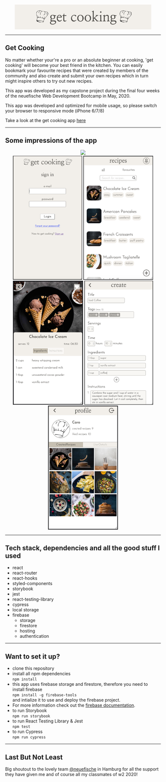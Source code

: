<div align="center">
  <img src="images/../src/images/get_cooking.png"
     height="80px"/>
</div>

---

## Get Cooking

No matter whether your're a pro or an absolute beginner at cooking, 'get cooking' will become your best friend in the kitchen. You can easily bookmark your favourite recipes that were created by members of the community and also create and submit your own recipes which in turn might inspire others to try out new recipes.

This app was developed as my capstone project during the final four weeks of the neuefische Web Development Bootcamp in May, 2020.

This app was developed and optimized for mobile usage, so please switch your browser to responsive mode (iPhone 6/7/8)

Take a look at the get cooking app [here](https://get-cooking.web.app/)

---

## Some impressions of the app

<div align="center">
  <img src="images/../src/images/get-cooking_gif.gif"
     height="400px"/>
</div>
<div align="center">
  <img src="images/../src/images/get-cooking_login.png"
     height="400px"/>
  <img src="images/../src/images/get-cooking_overview.png"
     height="400px"/>
</div>
<div align="center">     
  <img src="images/../src/images/get-cooking_details.png"
     height="400px"/>
  <img src="images/../src/images/get-cooking_create.png"
     height="400px"/>
  <img src="images/../src/images/get-cooking_profile.png"
     height="400px"/>
</div>

---

## Tech stack, dependencies and all the good stuff I used
- react
- react-router
- react-hooks
- styled-components
- storybook
- jest
- react-testing-library
- cypress
- local storage
- firebase
  - storage
  - firestore
  - hosting
  - authentication

---

## Want to set it up?
- clone this repository
- install all npm dependencies   
    ```npm install```
- this app uses firebase storage and firestore, therefore you need to install firebase    
 ```npm install -g firebase-tools```    
 and intialize it to use and deploy the firebase project.
- For more information check out the [firebase documentation](https://firebase.google.com/docs).
- to run Storybook   
```npm run storybook```  
- to run React Testing Library & Jest   
```npm test```
- to run Cypress   
```npm run cypress```
___

## Last But Not Least
Big shoutout to the lovely team [@neuefische](https://neuefische.de/) in Hamburg for all the support they have given me and of course all my classmates of w2 2020!
